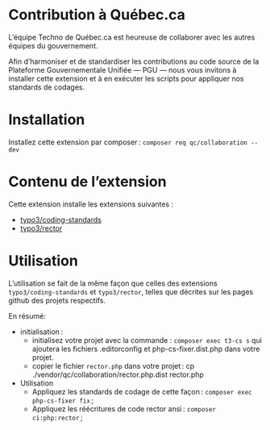 # Contribution à Québec.ca

L’équipe Techno de Québec.ca est heureuse de collaborer avec les autres équipes du gouvernement.

Afin d’harmoniser et de standardiser les contributions au code source de la Plateforme Gouvernementale Unifiée — PGU — nous vous invitons à installer cette extension et à en exécuter les scripts pour appliquer nos standards de codages.

# Installation

Installez cette extension par composer :
`composer req qc/collaboration --dev`

# Contenu de l’extension

Cette extension installe les extensions suivantes :
- [typo3/coding-standards](https://github.com/TYPO3/coding-standards)
- [typo3/rector](https://github.com/sabbelasichon/typo3-rector)

# Utilisation

L’utilisation se fait de la même façon que celles des extensions `typo3/coding-standards` et `typo3/rector`, telles que décrites sur les pages github des projets respectifs.

En résumé:
- initialisation :
  - initialisez votre projet avec la commande : `composer exec t3-cs s` qui ajoutera les fichiers .editorconfig et php-cs-fixer.dist.php dans votre projet.
  - copier le fichier `rector.php` dans votre projet :  cp ./vendor/qc/collaboration/rector.php.dist rector.php
- Utilisation
  - Appliquez les standards de codage de cette façon : `composer exec php-cs-fixer fix` ;
  - Appliquez les réécritures de code rector ansi : `composer ci:php:rector` ;


